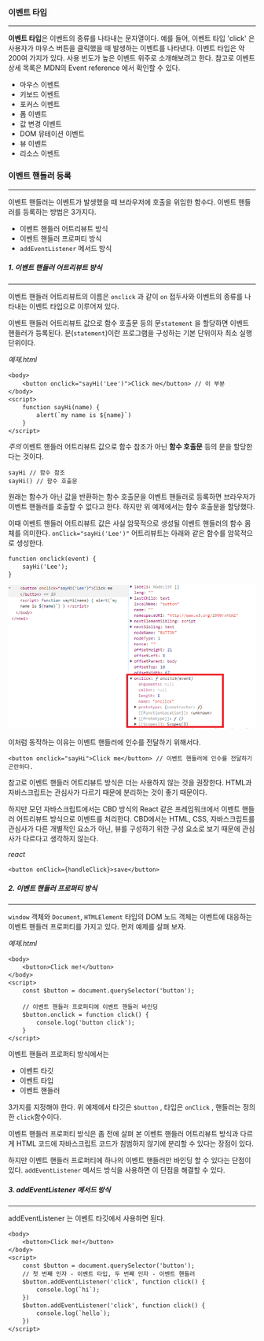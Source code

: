 
### 이벤트 타입
---
**이벤트 타입**은 이벤트의 종류를 나타내는 문자열이다. 예를 들어, 이벤트 타입 'click' 은 사용자가 마우스 버튼을 클릭했을 때 발생하는 이벤트를 나타낸다. 이벤트 타입은 약 200여 가지가 있다. 사용 빈도가 높은 이벤트 위주로 소개해보려고 한다. 참고로 이벤트 상세 목록은 MDN의 Event reference 에서 확인할 수 있다.

- 마우스 이벤트
- 키보드 이벤트
- 포커스 이벤트
- 폼 이벤트
- 값 변경 이벤트
- DOM 뮤테이션 이벤트
- 뷰 이벤트
- 리소스 이벤트

### 이벤트 핸들러 등록
---
이벤트 핸들러는 이벤트가 발생했을 때 브라우저에 호출을 위임한 함수다. 이벤트 핸들러를 등록하는 방법은 3가지다.

- 이벤트 핸들러 어트리뷰트 방식
- 이벤트 핸들러 프로퍼티 방식
- `addEventListener` 메서드 방식

##### 1. 이벤트 핸들러 어트리뷰트 방식
---
이벤트 핸들러 어트리뷰트의 이름은 `onclick` 과 같이 `on` 접두사와 이벤트의 종류를 나타내는 이벤트 타입으로 이루어져 있다.

이벤트 핸들러 어트리뷰트 값으로 함수 호출문 등의 문`statement` 을 할당하면 이벤트 핸들러가 등록된다. 문(`statement`)이란 프로그램을 구성하는 기본 단위이자 최소 실행 단위이다.

*예제.html*

```
<body>
    <button onclick="sayHi('Lee')">Click me</button> // 이 부분
</body>
<script>
    function sayHi(name) {
        alert(`my name is ${name}`)
    }
</script>
```


*주의*
이벤트 핸들러 어트리뷰트 값으로 함수 참조가 아닌 **함수 호출문** 등의 문을 할당한다는 것이다.

```
sayHi // 함수 참조 
sayHi() // 함수 호출문
```

원래는 함수가 아닌 값을 반환하는 함수 호출문을 이벤트 핸들러로 등록하면 브라우저가 이벤트 핸들러를 호출할 수 없다고 한다. 하지만 위 예제에서는 함수 호출문을 할당했다.

이때 이벤트 핸들러 어트리뷰트 값은 사실 암묵적으로 생성될 이벤트 핸들러의 함수 몸체를 의미한다. `onClick="sayHi('Lee')"` 어트리뷰트는 아래와 같은 함수를 암묵적으로 생성한다.

```
function onclick(event) {
	sayHi('Lee');
}
```


![[Pasted image 20240213163507.png]](images/Pasted%20image%2020240213163507.png)


이처럼 동작하는 이유는 이벤트 핸들러에 인수를 전달하기 위해서다.

```
<button onclick="sayHi">Click me</button> // 이벤트 핸들러에 인수를 전달하기 곤란하다.
```


참고로 이벤트 핸들러 어트리뷰트 방식은 더는 사용하지 않는 것을 권장한다. HTML과 자바스크립트는 관심사가 다르기 때문에 분리하는 것이 좋기 때문이다. 

하지만 모던 자바스크립트에서는 CBD 방식의 React 같은 프레임워크에서 이벤트 핸들러 어트리뷰트 방식으로 이벤트를 처리한다. CBD에서는 HTML, CSS, 자바스크립트를 관심사가 다른 개별적인 요소가 아닌, 뷰를 구성하기 위한 구성 요소로 보기 때문에 관심사가 다르다고 생각하지 않는다.

*react*

```
<button onClick={handleClick}>save</button>
```

##### 2. 이벤트 핸들러 프로퍼티 방식
---
`window` 객체와 `Document`, `HTMLElement` 타입의 DOM 노드 객체는 이벤트에 대응하는 이벤트 핸들러 프로퍼티를 가지고 있다. 먼저 예제를 살펴 보자.

*예제.html*

```
<body>
    <button>Click me!</button>
</body>
<script>
    const $button = document.querySelector('button');
  
    // 이벤트 핸들러 프로퍼티에 이벤트 핸들러 바인딩
    $button.onclick = function click() {
        console.log('button click');
    }
</script>
```

이벤트 핸들러 프로퍼티 방식에서는

- 이벤트 타깃
- 이벤트 타입
- 이벤트 핸들러

3가지를 지정해야 한다. 위 예제에서 타깃은 `$button` , 타입은 `onClick` , 핸들러는 정의한 `click`함수이다.

이벤트 핸들러 프로퍼티 방식은 좀 전에 살펴 본 이벤트 핸들러 어트리뷰트 방식과 다르게 HTML 코드에 자바스크립트 코드가 침범하지 않기에 분리할 수 있다는 장점이 있다.

하지만 이벤트 핸들러 프로퍼티에 하나의 이벤트 핸들러만 바인딩 할 수 있다는 단점이 있다. `addEventListener` 메서드 방식을 사용하면 이 단점을 해결할 수 있다.

##### 3. addEventListener 메서드 방식
---
addEventListener 는 이벤트 타깃에서 사용하면 된다.

```
<body>
    <button>Click me!</button>
</body>
<script>
    const $button = document.querySelector('button');
	// 첫 번째 인자 - 이벤트 타입, 두 번째 인자 - 이벤트 핸들러
    $button.addEventListener('click', function click() {
        console.log(`hi`);
    })
    $button.addEventListener('click', function click() {
        console.log(`hello`);
    })
</script>
```
